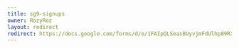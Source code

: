 ```yaml
---
title: sg9-signups
owner: RozyRoz
layout: redirect
redirect: https://docs.google.com/forms/d/e/1FAIpQLSeasBUyvjmFdUlhp89RXInwR7CNTeZqO0oCxmrLkZvDcCw_ZA/viewform?usp=sf_link
---
```

